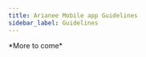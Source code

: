 ```yaml
---
title: Arianee Mobile app Guidelines
sidebar_label: Guidelines
---
```

<div id="intro">
*More to come*

